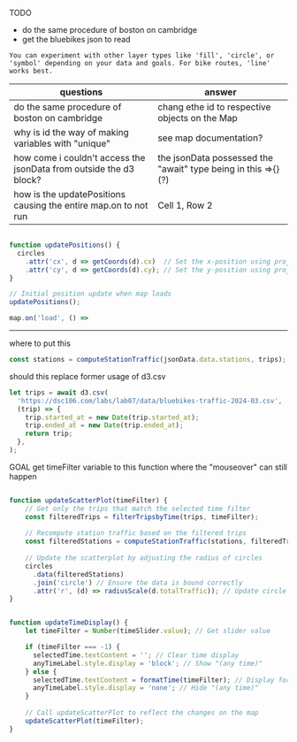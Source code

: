 TODO
- do the same procedure of boston on cambridge
- get the bluebikes json to read

```
You can experiment with other layer types like 'fill', 'circle', or 'symbol' depending on your data and goals. For bike routes, 'line' works best.
```

| questions      | answer     |
| ------------- | ------------- |
| do the same procedure of boston on cambridge | chang ethe id to respective objects on the Map |
| why is id the way of making variables with "unique"  | see map documentation? |
| how come i couldn't access the jsonData from outside the d3 block?  | the jsonData possessed the "await" type being in this =>{} (?) |
| how is the updatePositions causing the entire map.on to not run  | Cell 1, Row 2 |




```javascript

function updatePositions() {
  circles
    .attr('cx', d => getCoords(d).cx)  // Set the x-position using projected coordinates
    .attr('cy', d => getCoords(d).cy); // Set the y-position using projected coordinates
}

// Initial position update when map loads
updatePositions();

map.on('load', () =>
```


____

where to put this

```javascript
const stations = computeStationTraffic(jsonData.data.stations, trips);
```

should this replace former usage of d3.csv
```javascript
let trips = await d3.csv(
  'https://dsc106.com/labs/lab07/data/bluebikes-traffic-2024-03.csv',
  (trip) => {
    trip.started_at = new Date(trip.started_at);
    trip.ended_at = new Date(trip.ended_at);
    return trip;
  },
);
```



GOAL get timeFilter variable to this function where the "mouseover" can still happen
```javascript

function updateScatterPlot(timeFilter) {
    // Get only the trips that match the selected time filter
    const filteredTrips = filterTripsbyTime(trips, timeFilter);
    
    // Recompute station traffic based on the filtered trips
    const filteredStations = computeStationTraffic(stations, filteredTrips);
    
    // Update the scatterplot by adjusting the radius of circles
    circles
      .data(filteredStations)
      .join('circle') // Ensure the data is bound correctly
      .attr('r', (d) => radiusScale(d.totalTraffic)); // Update circle sizes
}


function updateTimeDisplay() {
    let timeFilter = Number(timeSlider.value); // Get slider value

    if (timeFilter === -1) {
      selectedTime.textContent = ''; // Clear time display
      anyTimeLabel.style.display = 'block'; // Show "(any time)"
    } else {
      selectedTime.textContent = formatTime(timeFilter); // Display formatted time
      anyTimeLabel.style.display = 'none'; // Hide "(any time)"
    }
    
    // Call updateScatterPlot to reflect the changes on the map
    updateScatterPlot(timeFilter);
}
```
